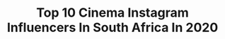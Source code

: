 ---
title: Top 10 Cinema Instagram Influencers In South Africa In 2020
description: >-
  Find top cinema Instagram influencers in South Africa in 2020. Most popular hashtags: #natgeo #quarantinecontent #art #quarantine.
platform: Instagram
profiles:
  - username: "cynthiajonqueres"
    fullname: >-
      CYNTHIA JONQUERES
    location: "South Africa"
    followers: 7475
    engagement: 1909
    commentsToLikes: 0.039353
    id: ck5cb69oyetgi0i11s03wywbn
    verified: false
    hashtags: "#strongersweden"
  - username: "courteneychilleigh"
    fullname: >-
      C O U R T E N E Y
    location: "South Africa"
    followers: 4635
    engagement: 1268
    commentsToLikes: 0.038906
    id: ck5zmwhwnnc3h0i14sj9gvjt5
    verified: false
    hashtags: "#bringtheadventure, #trusttheprocess"
  - username: "sweetsmilesbug"
    fullname: >-
      COZAY MONTAGE 🎞📹 CPT/LAGOS
    location: "South Africa"
    followers: 2248
    engagement: 1794
    commentsToLikes: 0.041298
    id: ck0vyh40e3ytv0i19su9ds697
    verified: false
    hashtags: "#cinematography, #dripup, #4eva"
  - username: "wildlifejosh"
    fullname: >-
      Josh Guyan
    location: "South Africa"
    followers: 12597
    engagement: 546
    commentsToLikes: 0.019886
    id: ck5cb6ao0ethw0i112hjlcnsi
    verified: false
    hashtags: "#wildlifephotographer, #doonethingtoday, #worldwildlifeday, #fightforyourworld"
  - username: "lebolukewarm"
    fullname: >-
      Lebo Lukewarm
    location: "South Africa"
    followers: 30185
    engagement: 86
    commentsToLikes: 0.138080
    id: ck0u74q063qpr0i19qyl63dyj
    verified: false
    hashtags: "#art, #malemodel, #crustybarista, #phezulu"
  - username: "ianthurtell"
    fullname: >-
      Ian Thurtell
    location: "South Africa"
    followers: 6861
    engagement: 518
    commentsToLikes: 0.014034
    id: ck0w4p2iwzote0i19t4et9h2o
    verified: false
    hashtags: "#skeletonbay, #photography, #tablemountain, #surf"
  - username: "gingerwithagopro"
    fullname: >-
      Cape Town | Create | Travel
    location: "South Africa"
    followers: 21582
    engagement: 673
    commentsToLikes: 0.043712
    id: ck6udpk0xmflb0j712m2dl2kz
    verified: false
    hashtags: "#blessings, #southafricalockdown, #covid, #stayinghome"
  - username: "africa_alive"
    fullname: >-
      Steven Dover
    location: "South Africa"
    followers: 17432
    engagement: 199
    commentsToLikes: 0.010346
    id: ck8sz1e02mtau0j78b09qt2s9
    verified: false
    hashtags: "#instalove, #natgeowild, #natgeo, #nature"
  - username: "arnogreeff"
    fullname: >-
      Arno Greeff
    location: "South Africa"
    followers: 26945
    engagement: 338
    commentsToLikes: 0.029141
    id: ck5q8fff95x2k0i11dhik58t3
    verified: false
    hashtags: "#truelove, #pamelaanderson, #getjiggywithit, #trickshotchallenge"
  - username: "jvdoming"
    fullname: >-
      Javier Dominguez
    location: "South Africa"
    followers: 27653
    engagement: 863
    commentsToLikes: 0.120818
    id: ck0ttjfhj2zjb0i19kajjh6oq
    verified: false
    hashtags: "#vfxartist, #themoodgamez, #imaginativeuniverse, #nectarambassadors"
---
